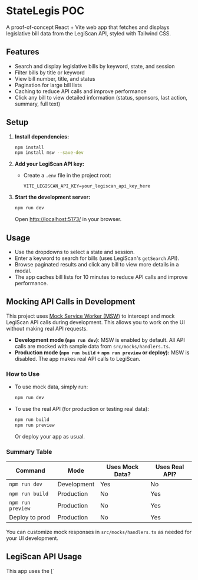 # StateLegis POC

A proof-of-concept React + Vite web app that fetches and displays legislative bill data from the LegiScan API, styled with Tailwind CSS.

## Features

- Search and display legislative bills by keyword, state, and session
- Filter bills by title or keyword
- View bill number, title, and status
- Pagination for large bill lists
- Caching to reduce API calls and improve performance
- Click any bill to view detailed information (status, sponsors, last action, summary, full text)

## Setup

1. **Install dependencies:**
   ```sh
   npm install
   npm install msw --save-dev
   ```

2. **Add your LegiScan API key:**
   - Create a `.env` file in the project root:
     ```
     VITE_LEGISCAN_API_KEY=your_legiscan_api_key_here
     ```

3. **Start the development server:**
   ```sh
   npm run dev
   ```
   Open [http://localhost:5173/](http://localhost:5173/) in your browser.

## Usage

- Use the dropdowns to select a state and session.
- Enter a keyword to search for bills (uses LegiScan's `getSearch` API).
- Browse paginated results and click any bill to view more details in a modal.
- The app caches bill lists for 10 minutes to reduce API calls and improve performance.

## Mocking API Calls in Development

This project uses [Mock Service Worker (MSW)](https://mswjs.io/) to intercept and mock LegiScan API calls during development. This allows you to work on the UI without making real API requests.

- **Development mode (`npm run dev`)**: MSW is enabled by default. All API calls are mocked with sample data from `src/mocks/handlers.ts`.
- **Production mode (`npm run build` + `npm run preview` or deploy):** MSW is disabled. The app makes real API calls to LegiScan.

### How to Use

- To use mock data, simply run:
  ```sh
  npm run dev
  ```
- To use the real API (for production or testing real data):
  ```sh
  npm run build
  npm run preview
  ```
  Or deploy your app as usual.

### Summary Table

| Command             | Mode         | Uses Mock Data? | Uses Real API? |
|---------------------|--------------|-----------------|---------------|
| `npm run dev`       | Development  | Yes             | No            |
| `npm run build`     | Production   | No              | Yes           |
| `npm run preview`   | Production   | No              | Yes           |
| Deploy to prod      | Production   | No              | Yes           |

You can customize mock responses in `src/mocks/handlers.ts` as needed for your UI development.

## LegiScan API Usage

This app uses the [`